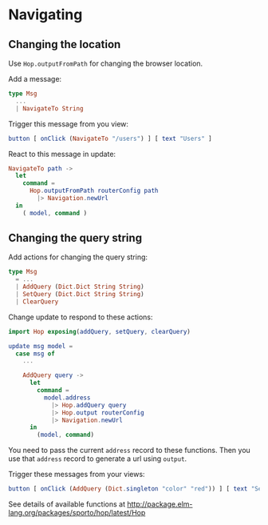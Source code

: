 # Navigating

## Changing the location

Use `Hop.outputFromPath` for changing the browser location.

Add a message:

```elm
type Msg
  ...
  | NavigateTo String
```

Trigger this message from you view:

```elm
button [ onClick (NavigateTo "/users") ] [ text "Users" ]
```

React to this message in update:

```elm
NavigateTo path ->
  let
    command =
      Hop.outputFromPath routerConfig path
        |> Navigation.newUrl
  in
    ( model, command )
```

## Changing the query string

Add actions for changing the query string:

```elm
type Msg
  = ...
  | AddQuery (Dict.Dict String String)
  | SetQuery (Dict.Dict String String)
  | ClearQuery
```

Change update to respond to these actions:

```elm
import Hop exposing(addQuery, setQuery, clearQuery)

update msg model =
  case msg of
    ...

    AddQuery query ->
      let
        command =
          model.address
            |> Hop.addQuery query
            |> Hop.output routerConfig
            |> Navigation.newUrl
      in
        (model, command)
```

You need to pass the current `address` record to these functions. 
Then you use that `address` record to generate a url using `output`.

Trigger these messages from your views:

```elm
button [ onClick (AddQuery (Dict.singleton "color" "red")) ] [ text "Set query" ]
```

See details of available functions at <http://package.elm-lang.org/packages/sporto/hop/latest/Hop>
